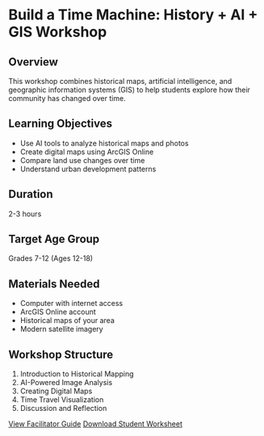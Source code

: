 # Build a Time Machine: History + AI + GIS Workshop

## Overview
This workshop combines historical maps, artificial intelligence, and geographic information systems (GIS) to help students explore how their community has changed over time.

## Learning Objectives
- Use AI tools to analyze historical maps and photos
- Create digital maps using ArcGIS Online
- Compare land use changes over time
- Understand urban development patterns

## Duration
2-3 hours

## Target Age Group
Grades 7-12 (Ages 12-18)

## Materials Needed
- Computer with internet access
- ArcGIS Online account
- Historical maps of your area
- Modern satellite imagery

## Workshop Structure
1. Introduction to Historical Mapping
2. AI-Powered Image Analysis
3. Creating Digital Maps
4. Time Travel Visualization
5. Discussion and Reflection

[View Facilitator Guide](facilitator-guide.md)
[Download Student Worksheet](student-worksheet.pdf) 